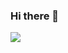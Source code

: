 ### Hi there 👋
<img src="https://imgur.com/a/g1Zx5CU"></img>

<!--
**Ttunay/Ttunay** is a ✨ _special_ ✨ repository because its `README.md` (this file) appears on your GitHub profile.

Here are some ideas to get you started:

- 🔭 I’m currently working on ...
- 🌱 I’m currently learning ...
- 👯 I’m looking to collaborate on ...
- 🤔 I’m looking for help with ...
- 💬 Ask me about ...![Uploading Снимок экрана от 2023-12-16 16-42-01.png…]()

- 📫 How to reach me: ...
- 😄 Pronouns: ...
- ⚡ Fun fact: ...
-->
